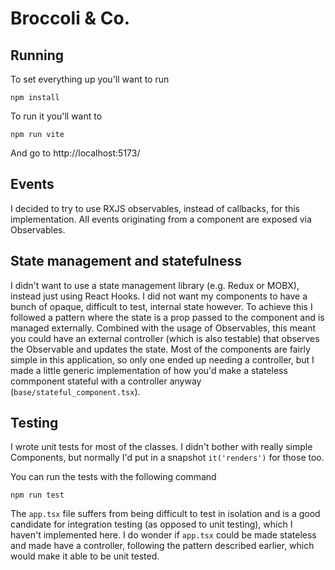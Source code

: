 # Broccoli & Co.

## Running

To set everything up you'll want to run 
```
npm install
```

To run it you'll want to 
```
npm run vite
```

And go to http://localhost:5173/

## Events
I decided to try to use RXJS observables, instead of callbacks, for this implementation. All events originating from a component are exposed via Observables.

## State management and statefulness
I didn't want to use a state management library (e.g. Redux or MOBX), instead just using React Hooks. I did not want my components to have a bunch of opaque, difficult to test, internal state however. To achieve this I followed a pattern where the state is a prop passed to the component and is managed externally. Combined with the usage of Observables, this meant you could have an external controller (which is also testable) that observes the Observable and updates the state. Most of the components are fairly simple in this application, so only one ended up needing a controller, but I made a little generic implementation of how you'd make a stateless commponent stateful with a controller anyway (`base/stateful_component.tsx`). 

## Testing
I wrote unit tests for most of the classes. I didn't bother with really simple Components, but normally I'd put in a snapshot `it('renders')` for those too. 

You can run the tests with the following command
```
npm run test
```

The `app.tsx` file suffers from being difficult to test in isolation and is a good candidate for integration testing (as opposed to unit testing), which I haven't implemented here. I do wonder if `app.tsx` could be made stateless and made have a controller, following the pattern described earlier, which would make it able to be unit tested.
